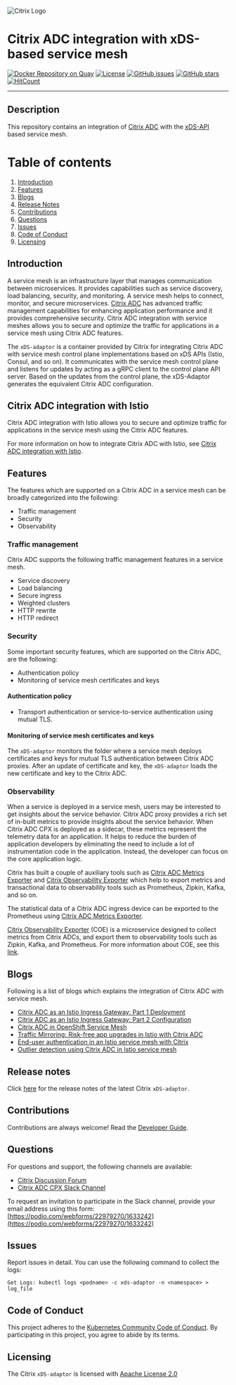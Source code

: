 ![Citrix Logo](docs/media/Citrix_icon.png)

# Citrix ADC integration with xDS-based service mesh

[![Docker Repository on Quay](https://quay.io/repository/citrix/citrix-istio-adaptor/status "Docker Repository on Quay")](https://quay.io/repository/citrix/citrix-istio-adaptor)
[![License](https://img.shields.io/badge/License-Apache%202.0-blue.svg)](./license/LICENSE)
[![GitHub issues](https://img.shields.io/github/issues/citrix/citrix-istio-adaptor.svg)](https://github.com/citrix/citrix-istio-adaptor/issues)
[![GitHub stars](https://img.shields.io/github/stars/citrix/citrix-istio-adaptor.svg)](https://github.com/citrix/citrix-istio-adaptor/stargazers)
[![HitCount](http://hits.dwyl.io/citrix/citrix-istio-adaptor.svg)](http://hits.dwyl.io/citrix/citrix-istio-adaptor)

---

## Description

This repository contains an integration of [Citrix ADC](https://www.citrix.com/products/citrix-adc/platforms.html) with the [xDS-API](https://github.com/envoyproxy/data-plane-api) based service mesh.

# Table of contents

1. [Introduction](#introduction)
5. [Features](#features)
7. [Blogs](#blogs)
8. [Release Notes](#release-notes)
9. [Contributions](#contributions)
10. [Questions](#questions)
11. [Issues](#issues)
12. [Code of Conduct](#code-of-conduct)
13. [Licensing](#licensing)

## <a name="introduction">Introduction</a>

A service mesh is an infrastructure layer that manages communication between microservices. It provides capabilities such as service discovery, load balancing, security, and monitoring. A service mesh helps to connect, monitor, and secure microservices. [Citrix ADC](https://www.citrix.com/products/citrix-adc/platforms.html) has advanced traffic management capabilities for enhancing application performance and it provides comprehensive security. Citrix ADC integration with service meshes allows you to secure and optimize the traffic for applications in a service mesh using Citrix ADC features.

The `xDS-adaptor` is a container provided by Citrix for integrating Citrix ADC with service mesh control plane implementations based on xDS APIs (Istio, Consul, and so on). It communicates with the service mesh control plane and listens for updates by acting as a gRPC client to the control plane API server. Based on the updates from the control plane, the xDS-Adaptor generates the equivalent Citrix ADC configuration.

## <a name="Citrix-ADC-integration-with-Istio">Citrix ADC integration with Istio</a>

Citrix ADC integration with Istio allows you to secure and optimize traffic for applications in the service mesh using the Citrix ADC features.

For more information on how to integrate Citrix ADC with Istio, see [Citrix ADC integration with Istio](./docs/istio-integration/README.md).

## <a name="features">Features</a>

The features which are supported on a Citrix ADC in a service mesh can be broadly categorized into the following:

- Traffic management
- Security
- Observability

### Traffic management

Citrix ADC supports the following traffic management features in a service mesh.

-  Service discovery
-  Load balancing
-  Secure ingress
-  Weighted clusters
-  HTTP rewrite
-  HTTP redirect

### Security

Some important security features, which are supported on the Citrix ADC, are the following:

-  Authentication policy
-  Monitoring of service mesh certificates and keys

#### Authentication policy

-  Transport authentication or service-to-service authentication using mutual TLS.

#### Monitoring of service mesh certificates and keys

The `xDS-adaptor` monitors the folder where a service mesh deploys certificates and keys for mutual TLS authentication between Citrix ADC proxies. After an update of certificate and key, the `xDS-adaptor` loads the new certificate and key to the Citrix ADC.

### Observability

When a service is deployed in a service mesh, users may be interested to get insights about the service behavior. Citrix ADC proxy provides a rich set of in-built metrics to provide insights about the service behavior. When Citrix ADC CPX is deployed as a sidecar, these metrics represent the telemetry data for an application. It helps to reduce the burden of application developers by eliminating the need to include a lot of instrumentation code in the application. Instead, the developer can focus on the core application logic.

Citrix has built a couple of auxiliary tools such as [Citrix ADC Metrics Exporter](https://github.com/citrix/citrix-adc-metrics-exporter) and [Citrix Observability Exporter](https://github.com/citrix/citrix-observability-exporter) which help to export metrics and transactional data to observability tools such as Prometheus, Zipkin, Kafka, and so on.


The statistical data of a Citrix ADC ingress device can be exported to the Prometheus using [Citrix ADC Metrics Exporter](https://github.com/citrix/citrix-adc-metrics-exporter).

[Citrix Observability Exporter](https://github.com/citrix/citrix-observability-exporter) (COE) is a microservice designed to collect metrics from Citrix ADCs, and export them to observability tools such as Zipkin, Kafka, and Prometheus.
For more information about COE, see this [link](https://github.com/citrix/citrix-observability-exporter).

## <a name="blogs">Blogs</a>

Following is a list of blogs which explains the integration of Citrix ADC with service mesh.

- [Citrix ADC as an Istio Ingress Gateway: Part 1 Deployment](https://www.citrix.com/blogs/2019/11/13/citrix-adc-as-an-istio-ingress-gateway-part-1-deployment/)
- [Citrix ADC as an Istio Ingress Gateway: Part 2 Configuration](https://www.citrix.com/blogs/2019/11/14/citrix-adc-as-an-istio-ingress-gateway-part-2-configuration/)
- [Citrix ADC in OpenShift Service Mesh](https://blog.openshift.com/citrix-adc-in-openshift-service-mesh/)
- [Traffic Mirroring: Risk-free app upgrades in Istio with Citrix ADC](https://www.citrix.com/blogs/2020/04/29/traffic-mirroring-risk-free-app-upgrades-in-istio-with-citrix-adc/)
- [End-user authentication in an Istio service mesh with Citrix](https://www.citrix.com/blogs/2020/03/19/end-user-authentication-in-istio-service-mesh-with-citrix/)
- [Outlier detection using Citrix ADC in Istio service mesh](https://www.citrix.com/blogs/2020/07/15/outlier-detection-using-citrix-adc-in-istio-service-mesh/)

## <a name="release-notes">Release notes</a>

Click [here](docs/release-notes.md) for the release notes of the latest Citrix `xDS-adaptor`.

## <a name="contributions">Contributions</a>

Contributions are always welcome! Read the [Developer Guide](docs/developer-guide.md).

## <a name="questions">Questions</a>

For questions and support, the following channels are available:

-  [Citrix Discussion Forum](https://discussions.citrix.com/)
-  [Citrix ADC CPX Slack Channel](https://citrixadccloudnative.slack.com/)
  
To request an invitation to participate in the Slack channel, provide your email address using this form: [https://podio.com/webforms/22979270/1633242](https://podio.com/webforms/22979270/1633242)

## <a name="issues">Issues</a>

Report issues in detail. You can use the following command to collect the logs:

    Get Logs: kubectl logs <podname> -c xds-adaptor -n <namespace> > log_file

## <a name="code-of-conduct">Code of Conduct</a>

This project adheres to the [Kubernetes Community Code of Conduct](https://github.com/kubernetes/community/blob/master/code-of-conduct.md). By participating in this project, you agree to abide by its terms.

## <a name="licensing">Licensing</a>

The Citrix `xDS-adaptor` is licensed with [Apache License 2.0](license/LICENSE)
